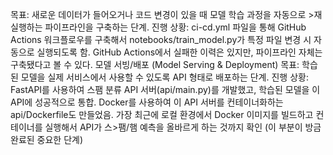 목표: 새로운 데이터가 들어오거나 코드 변경이 있을 때 모델 학습 과정을 자동으로 >재실행하는 파이프라인을 구축하는 단계.
진행 상황: ci-cd.yml 파일을 통해 GitHub Actions 워크플로우를 구축해서 notebooks/train_model.py가 특정 파일 변경 시 자동으로 실행되도록 함. GitHub Actions에서 실패한 이력은 있지만, 파이프라인 자체는 구축됐다고 볼 수 있다.
모델 서빙/배포 (Model Serving & Deployment)
목표: 학습된 모델을 실제 서비스에서 사용할 수 있도록 API 형태로 배포하는 단계.
진행 상황:
FastAPI를 사용하여 스팸 분류 API 서버(api/main.py)를 개발했고, 학습된 모델을 이 API에 성공적으로 통합.
Docker를 사용하여 이 API 서버를 컨테이너화하는 api/Dockerfile도 만들었음.
가장 최근에 로컬 환경에서 Docker 이미지를 빌드하고 컨테이너를 실행해서 API가 스>팸/햄 예측을 올바르게 하는 것까지 확인 (이 부분이 방금 완료된 중요한 단계)
